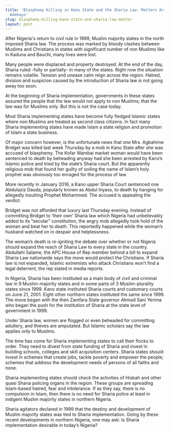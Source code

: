 ```yaml
---
title: 'Blasphemy Killing in Kano State and the Sharia Law: Matters Arising! - Ishola
  Adebayo'
slug: blasphemy-killing-kano-state-and-sharia-law-matter
layout: post
---
```


After Nigeria's return to civil rule in 1999, Muslim majority states in the north imposed Sharia law.  The process was marked by bloody clashes between Muslims and Christians in states with significant number of non Muslims like in Kaduna and Bauchi, many lives were lost. 

Many people were displaced and property destroyed. At the end of the day, Sharia ruled -fully or partially- in many of the states. Right now the situation remains volatile. Tension and unease calm reign across the region. Hatred, division and suspicion caused by the introduction of Sharia law is not going away too soon.

At the beginning of Sharia implementation, governments in these states assured the people that the law would not apply to non Muslims; that the law was for Muslims only. But this is not the case today.

Most Sharia implementing states have become fully fledged Islamic states where non Muslims are treated as second class citizens. In fact many Sharia implementing states have made Islam a state religion and promotion of Islam a state business.

 Of major concern however, is the unfortunate news that one Mrs. Agbahime Bridget was killed last week Thursday by a mob in Kano State after she was accused of blasphemy. The Kofar Wambai market woman would have been sentenced to death by beheading anyway had she been arrested by Kano’s Islamic police and tried by the state’s Sharia court. But the apparently religious mob that found her guilty of soiling the name of Islam’s holy prophet was obviously too enraged for the process of law.

More recently in January 2016, a Kano upper Sharia Court sentenced one Abdulaziz Dauda, popularly known as Abdul Inyass, to death by hanging for allegedly insulting Prophet Mohammed. The accused is appealing the verdict.

Bridget was not afforded that luxury last Thursday evening. Instead of committing Bridget to ‘their own’ Sharia law which Nigeria had unbelievably added to its “secular” constitution, the angry mob allegedly took hold of the woman and beat her to death. This reportedly happened while the woman’s husband watched on in despair and helplessness.

The woman’s death is re-igniting the debate over whether or not Nigeria should expand the reach of Sharia Law to every state in the country. Abdullahi Salame, the APC House of Rep member behind a bill to expand Sharia Law nationwide says the move would protect the Christians. If Sharia law is not expanded, Islamic extremists who attack Christians won’t find a legal deterrent, the rep stated in media reports.

In Nigeria, Sharia has been instituted as a main body of civil and criminal law in 9 Muslim-majority states and in some parts of 3 Muslim-plurality states since 1999. Kano state instituted Sharia courts and customary courts on June 21, 2001. Eight other northern states instituted the same since 1999. The move began with the then Zamfara State governor Ahmad Sani Yerima who began the push for the institution of Sharia at the state level of government in 1999.

Under Sharia law, women are flogged or even beheaded for committing adultery, and thieves are amputated. But Islamic scholars say the law applies only to Muslims.

The time has come for Sharia implementing states to call their flocks to order. They need to divest from state funding of Sharia and invest in building schools, colleges and skill acquisition centers. Sharia states should invest in schemes that create jobs, tackle poverty and empower the people; schemes that address the development needs of persons of all faiths and none.

 Sharia implementing states should check the activities of Hisbah and other quasi Sharia policing organs in the region. These groups are spreading Islam-based hatred, fear and intolerance. If as they say, there is no compulsion in Islam, then there is no need for Sharia police at least in indigent Muslim majority states in northern Nigeria.

Sharia agitators declared in 1999 that the destiny and development of Muslim majority states was tied to Sharia implementation. Going by these recent developments in northern Nigeria, one may ask: Is Sharia implementation desirable in today’s Nigeria?

